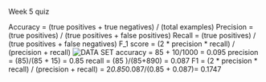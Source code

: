 Week 5 quiz

Accuracy = (true positives + true negatives) / (total examples)
Precision = (true positives) / (true positives + false positives)
Recall = (true positives) / (true positives + false negatives)
F_1  score = (2 * precision * recall) / (precision + recall)
![DATA SET](https://i.imgur.com/8SVdeC3.png)
accuracy =  85 + 10/1000 = 0.095
precision = (85)/(85 + 15)  = 0.85
recall 	  = (85 )/(85+890)  = 0.087
F1 = (2 * precision * recall) / (precision + recall)
   = 2*0.85*0.087/(0.85 + 0.087)= 0.1747
<!--stackedit_data:
eyJoaXN0b3J5IjpbLTEyMzMyNzkzODYsLTEyNjY3MDI5NzcsLT
QyMTg2MzQ1NF19
-->